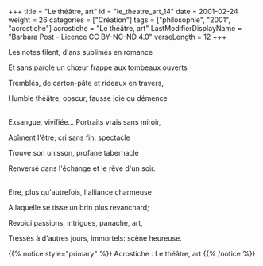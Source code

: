 +++
title = "Le théâtre, art"
id = "le_theatre_art_14"
date = 2001-02-24
weight = 26
categories = ["Création"]
tags = ["philosophie", "2001", "acrostiche"]
acrostiche = "Le théâtre, art"
LastModifierDisplayName = "Barbara Post - Licence CC BY-NC-ND 4.0"
verseLength = 12
+++

Les notes filent, d'ans sublimés en romance

Et sans parole un chœur frappe aux tombeaux ouverts

Tremblés, de carton-pâte et rideaux en travers,

Humble théâtre, obscur, fausse joie ou démence

 \
Exsangue, vivifiée... Portraits vrais sans miroir,

Abîment l'être; cri sans fin: spectacle

Trouve son unisson, profane tabernacle

Renversé dans l'échange et le rêve d'un soir.

 \
Etre, plus qu'autrefois, l'alliance charmeuse

A laquelle se tisse un brin plus revanchard;

Revoici passions, intrigues, panache, art,

Tressés à d'autres jours, immortels: scène heureuse.

{{% notice style="primary" %}}
Acrostiche : Le théâtre, art
{{% /notice %}}
